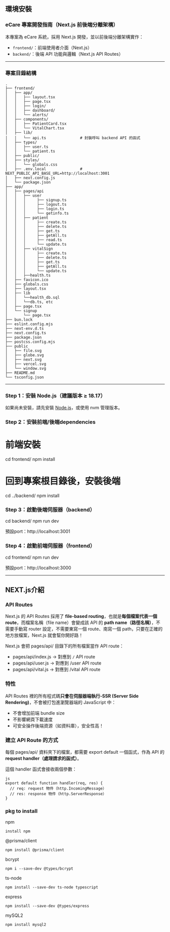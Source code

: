 ## 環境安裝

### eCare 專案開發指南（Next.js 前後端分離架構）

本專案為 eCare 系統，採用 Next.js 開發，並以前後端分離架構實作：

- `frontend/`：前端使用者介面（Next.js）
- `backend/`：後端 API 功能與邏輯（Next.js API Routes）

---

### 專案目錄結構
```
.
├── frontend/
│   ├── app/
│   │   ├── layout.tsx
│   │   ├── page.tsx
│   │   ├── login/
│   │   ├── dashboard/
│   │   └── alerts/
│   ├── components/
│   │   ├── PatientCard.tsx
│   │   └── VitalChart.tsx
│   ├── lib/
│   │   └── api.ts               # 封裝呼叫 backend API 的函式
│   ├── types/
│   │   ├── user.ts
│   │   └── patient.ts
│   ├── public/
│   ├── styles/
│   │   └── globals.css
│   ├── .env.local               # NEXT_PUBLIC_API_BASE_URL=http://localhost:3001
│   ├── next.config.js
│   └── package.json
├── app/
│   ├── pages/api
│   │   ├── user
│   │   │     ├── signup.ts
│   │   │     ├── logout.ts
│   │   │     ├── login.ts
│   │   │     └── getinfo.ts
│   │   ├── patient
│   │   │     ├── create.ts
│   │   │     ├── delete.ts
│   │   │     ├── get.ts
│   │   │     ├── getAll.ts
│   │   │     ├── read.ts
│   │   │     └── update.ts
│   │   ├── vitalSign
│   │   │     ├── create.ts
│   │   │     ├── delete.ts
│   │   │     ├── get.ts
│   │   │     ├── getAll.ts
│   │   │     └── update.ts
│   │   ├──health.ts
│   ├── favicon.ico
│   ├── globals.css
│   ├── layout.tsx
│   ├── lib
│   │   └──health_db.sql
│   │   └──db.ts, etc
│   ├── page.tsx
│   └── signup
│       └── page.tsx
├── bun.lock
├── eslint.config.mjs
├── next-env.d.ts
├── next.config.ts
├── package.json
├── postcss.config.mjs
├── public
│   ├── file.svg
│   ├── globe.svg
│   ├── next.svg
│   ├── vercel.svg
│   └── window.svg
├── README.md
└── tsconfig.json
```
---

### Step 1：安裝 Node.js（建議版本 ≥ 18.17）

如果尚未安裝，請先安裝 [Node.js](https://nodejs.org/)，或使用 nvm 管理版本。

### Step 2：安裝前端/後端dependencies

# 前端安裝

cd frontend/
npm install

# 回到專案根目錄後，安裝後端

cd ../backend/
npm install

### Step 3：啟動後端伺服器（backend）

cd backend/
npm run dev

預設port：http://localhost:3001

### Step 4：啟動前端伺服器（frontend）

cd frontend/
npm run dev

預設port：http://localhost:3000

---

## NEXT.js介紹

### API Routes

Next.js 的 API Routes 採用了 **file-based routing**，也就是**每個檔案代表一個 route**，而檔案名稱（file name）會變成該 API 的 **path name（路徑名稱）**，不需要手動寫 router 設定，不需要東寫一個 route、南寫一個 path，只要在正確的地方放檔案，Next.js 就會幫你開好路！

Next.js 會把 pages/api/ 目錄下的所有檔案當作 API route：

- pages/api/index.js → 對應到 `/` API route
- pages/api/user.js → 對應到 /user API route
- pages/api/vital.js → 對應到 /vital API route

### 特性

API Routes 裡的所有程式碼**只會在伺服器端執行-SSR (Server Side Rendering)**，不會被打包進瀏覽器端的 JavaScript 中：

- 不會增加前端 bundle size
- 不影響網頁下載速度
- 可安全操作後端資源（如資料庫），安全性高！

### 建立 API Route 的方式

每個 pages/api/ 資料夾下的檔案，都需要 export default 一個函式，作為 API 的 **request handler（處理請求的函式）**。

這個 handler 函式會接收兩個參數：

```
js
export default function handler(req, res) {
  // req: request 物件（http.IncomingMessage）
  // res: response 物件（http.ServerResponse）
}

```

### pkg to install

npm
```
install npm
```
@prisma/client
```
npm install @prisma/client
```
bcrypt
```
npm i --save-dev @types/bcrypt
```
ts-node
```
npm install --save-dev ts-node typescript
```
express
```
npm install --save-dev @types/express
```

mySQL2
```
npm install mysql2
```
